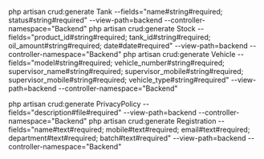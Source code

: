 php artisan crud:generate Tank --fields="name#string#required; status#string#required" --view-path=backend --controller-namespace="Backend"
php artisan crud:generate Stock --fields="product_id#string#required; tank_id#string#required; oil_amount#string#required; date#date#required" --view-path=backend --controller-namespace="Backend"
php artisan crud:generate Vehicle --fields="model#string#required; vehicle_number#string#required; supervisor_name#string#required; supervisor_mobile#string#required; supervisor_mobile#string#required; vehicle_type#string#required" --view-path=backend --controller-namespace="Backend"


php artisan crud:generate PrivacyPolicy --fields="description#file#required" --view-path=backend --controller-namespace="Backend"
php artisan crud:generate Registration --fields="name#text#required; mobile#text#required; email#text#required; department#text#required; batch#text#required" --view-path=backend --controller-namespace="Backend"
